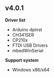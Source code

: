 ## v4.0.1

**Driver list**

- Arduino dpinst
- CH341SER
- CP210x
- FTDI USB Drivers
- mbedWinSerial

**Support system**

- Windows x86/x64
